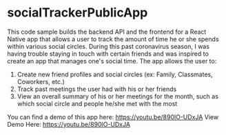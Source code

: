 # socialTrackerPublicApp
This code sample builds the backend API and the frontend for a React Native app that allows a user to track the amount of time he or she spends within various social circles. During this past coronavirus season, I was having trouble staying in touch with certain friends and was inspired to create an app that manages one's social time. The app allows the user to:
1) Create new friend profiles and social circles (ex: Family, Classmates, Coworkers, etc.)
2) Track past meetings the user had with his or her friends
3) View an overall summary of his or her meetings for the month, such as which social circle and people he/she met with the most

You can find a demo of this app here: https://youtu.be/890lO-UDxJA
View Demo Here: https://youtu.be/890lO-UDxJA
